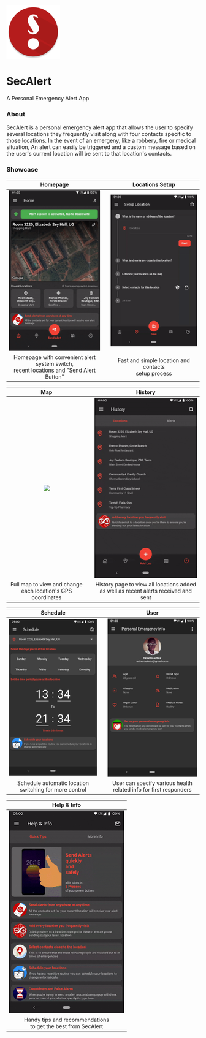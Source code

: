<img src="/android/app/src/main/res/mipmap-xxxhdpi/ic_launcher_round.png" width="140">

# SecAlert
A Personal Emergency Alert App

### About

SecAlert is a personal emergency alert app that allows the user to specify several locations they frequently visit along with four contacts specific to those locations. In the event of an emergeny, like a robbery, fire or medical situation, An alert can easily be triggered and a custom message based on the user's current location will be sent to that location's contacts. 

### Showcase

| Homepage | | Locations Setup |
| :---: | --- | :---: |
| <img src="readme_assets/homepage.gif" width="300"> ||  <img src="readme_assets/setup.gif" width="300"> |
| Homepage with convenient alert system switch, <br> recent locations and "Send Alert Button" || Fast and simple location and contacts <br> setup process |

| Map || History |
| :---: | --- | :---: |
| <img src="readme_assets/maps.gif" width="300"> || <img src="readme_assets/history.gif" width="300"> |
| Full map to view and change <br> each location's GPS coordinates || History page to view all locations added <br> as well as recent alerts received and sent |

| Schedule || User |
| :---: | --- | :---: |
| <img src="readme_assets/schedule.jpg" width="300"> || <img src="readme_assets/user.jpg" width="300"> |
| Schedule automatic location <br> switching for more control || User can specify various health <br> related info for first responders |

| Help & Info | 
| :---: |
| <img src="readme_assets/info.gif" width="300"> |
| Handy tips and recommendations <br> to get the best from SecAlert |
